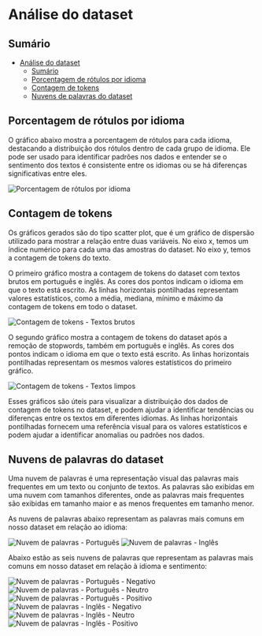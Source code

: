# Análise do dataset

## Sumário

- [Análise do dataset](#análise-do-dataset)
  - [Sumário](#sumário)
  - [Porcentagem de rótulos por idioma](#porcentagem-de-rótulos-por-idioma)
  - [Contagem de tokens](#contagem-de-tokens)
  - [Nuvens de palavras do dataset](#nuvens-de-palavras-do-dataset)

## Porcentagem de rótulos por idioma

O gráfico abaixo mostra a porcentagem de rótulos para cada idioma, destacando a distribuição dos rótulos dentro de cada grupo de idioma. Ele pode ser usado para identificar padrões nos dados e entender se o sentimento dos textos é consistente entre os idiomas ou se há diferenças significativas entre eles.

![Porcentagem de rótulos por idioma](https://github.com/Tuiaia/artificial-intelligence/blob/main/readme-assets/rotulos-por-idioma.png)

## Contagem de tokens

Os gráficos gerados são do tipo scatter plot, que é um gráfico de dispersão utilizado para mostrar a relação entre duas variáveis. No eixo x, temos um índice numérico para cada uma das amostras do dataset. No eixo y, temos a contagem de tokens do texto.

O primeiro gráfico mostra a contagem de tokens do dataset com textos brutos em português e inglês. As cores dos pontos indicam o idioma em que o texto está escrito. As linhas horizontais pontilhadas representam valores estatísticos, como a média, mediana, mínimo e máximo da contagem de tokens em todo o dataset.

![Contagem de tokens - Textos brutos](https://github.com/Tuiaia/artificial-intelligence/blob/main/readme-assets/contagem-tokens-bruto.png)

O segundo gráfico mostra a contagem de tokens do dataset após a remoção de stopwords, também em português e inglês. As cores dos pontos indicam o idioma em que o texto está escrito. As linhas horizontais pontilhadas representam os mesmos valores estatísticos do primeiro gráfico.

![Contagem de tokens - Textos limpos](https://github.com/Tuiaia/artificial-intelligence/blob/main/readme-assets/contagem-tokens-limpos.png)

Esses gráficos são úteis para visualizar a distribuição dos dados de contagem de tokens no dataset, e podem ajudar a identificar tendências ou diferenças entre os textos em diferentes idiomas. As linhas horizontais pontilhadas fornecem uma referência visual para os valores estatísticos e podem ajudar a identificar anomalias ou padrões nos dados.

## Nuvens de palavras do dataset

Uma nuvem de palavras é uma representação visual das palavras mais frequentes em um texto ou conjunto de textos. As palavras são exibidas em uma nuvem com tamanhos diferentes, onde as palavras mais frequentes são exibidas em tamanho maior e as menos frequentes em tamanho menor.

As nuvens de palavras abaixo representam as palavras mais comuns em nosso dataset em relação ao idioma:

![Nuvem de palavras - Português](https://github.com/Tuiaia/artificial-intelligence/blob/main/readme-assets/nuvem-portugues.png)
![Nuvem de palavras - Inglês](https://github.com/Tuiaia/artificial-intelligence/blob/main/readme-assets/nuvem-ingles.png)

Abaixo estão as seis nuvens de palavras que representam as palavras mais comuns em nosso dataset em relação à idioma e sentimento:

![Nuvem de palavras - Português - Negativo](https://github.com/Tuiaia/artificial-intelligence/blob/main/readme-assets/nuvem-portugues-negativo.png)
![Nuvem de palavras - Português - Neutro](https://github.com/Tuiaia/artificial-intelligence/blob/main/readme-assets/nuvem-portugues-neutro.png)
![Nuvem de palavras - Português - Positivo](https://github.com/Tuiaia/artificial-intelligence/blob/main/readme-assets/nuvem-portugues-positivo.png)
![Nuvem de palavras - Inglês - Negativo](https://github.com/Tuiaia/artificial-intelligence/blob/main/readme-assets/nuvem-ingles-negativo.png)
![Nuvem de palavras - Inglês - Neutro](https://github.com/Tuiaia/artificial-intelligence/blob/main/readme-assets/nuvem-ingles-neutro.png)
![Nuvem de palavras - Inglês - Positivo](https://github.com/Tuiaia/artificial-intelligence/blob/main/readme-assets/nuvem-ingles-positivo.png)
